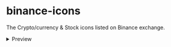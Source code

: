# binance-icons
The Crypto/currency &amp; Stock icons listed on Binance exchange.

<details>
  <summary>Preview</summary>

| Icon | Symbol | Name |
|:----:|-------:|:-----|
| <img src="https://raw.githubusercontent.com/VadimMalykhin/binance-icons/main/crypto/1inch.svg" width="32" height="32" />  | 1inch    | 1inch           |
| <img src="https://raw.githubusercontent.com/VadimMalykhin/binance-icons/main/crypto/ada.svg" width="32" height="32" />    | ada      | Cardano         |
| <img src="https://raw.githubusercontent.com/VadimMalykhin/binance-icons/main/crypto/algo.svg" width="32" height="32" />   | algo     | Algorand        |
| <img src="https://raw.githubusercontent.com/VadimMalykhin/binance-icons/main/crypto/bnb.svg" width="32" height="32" />    | bnb      | Binance Coin    |
| <img src="https://raw.githubusercontent.com/VadimMalykhin/binance-icons/main/crypto/btc.svg" width="32" height="32" />    | btc      | Bitcoin         |
| <img src="https://raw.githubusercontent.com/VadimMalykhin/binance-icons/main/crypto/busd.svg" width="32" height="32" />   | busd     | Binance USD     |
| <img src="https://raw.githubusercontent.com/VadimMalykhin/binance-icons/main/crypto/ckb.svg" width="32" height="32" />    | ckb      | Nervos Network  |
| <img src="https://raw.githubusercontent.com/VadimMalykhin/binance-icons/main/crypto/dai.svg" width="32" height="32" />    | dai      | Dai             |
| <img src="https://raw.githubusercontent.com/VadimMalykhin/binance-icons/main/crypto/dot.svg" width="32" height="32" />    | dot      | Polkadot        |
| <img src="https://raw.githubusercontent.com/VadimMalykhin/binance-icons/main/crypto/firo.svg" width="32" height="32" />   | firo     | Firo            |
| <img src="https://raw.githubusercontent.com/VadimMalykhin/binance-icons/main/crypto/gas.svg" width="32" height="32" />    | gas      | Gas             |
| <img src="https://raw.githubusercontent.com/VadimMalykhin/binance-icons/main/crypto/link.svg" width="32" height="32" />   | link     | Chainlink       |
| <img src="https://raw.githubusercontent.com/VadimMalykhin/binance-icons/main/crypto/lit.svg" width="32" height="32" />    | lit      | Litentry        |
| <img src="https://raw.githubusercontent.com/VadimMalykhin/binance-icons/main/crypto/ltc.svg" width="32" height="32" />    | ltc      | Litecoin        |
| <img src="https://raw.githubusercontent.com/VadimMalykhin/binance-icons/main/crypto/neo.svg" width="32" height="32" />    | neo      | NEO             |
| <img src="https://raw.githubusercontent.com/VadimMalykhin/binance-icons/main/crypto/near.svg" width="32" height="32" />   | near     | Near            |
| <img src="https://raw.githubusercontent.com/VadimMalykhin/binance-icons/main/crypto/usdc.svg" width="32" height="32" />   | usdc     | USD Coin        |
| <img src="https://raw.githubusercontent.com/VadimMalykhin/binance-icons/main/crypto/usdt.svg" width="32" height="32" />   | usdt     | Tether          |
| <img src="https://raw.githubusercontent.com/VadimMalykhin/binance-icons/main/crypto/xmr.svg" width="32" height="32" />    | xmr      | Monero          |
| <img src="https://raw.githubusercontent.com/VadimMalykhin/binance-icons/main/crypto/xrp.svg" width="32" height="32" />    | xrp      | XRP             |
| <img src="https://raw.githubusercontent.com/VadimMalykhin/binance-icons/main/crypto/xtz.svg" width="32" height="32" />    | xtz      | Tezos           |
</details>